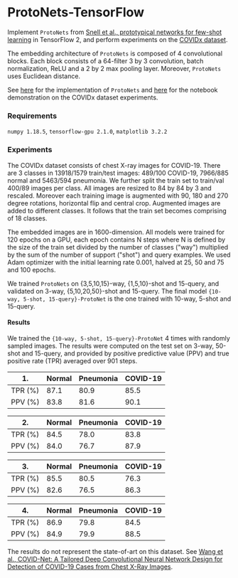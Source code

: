 # ProtoNets-TensorFlow
Implement `ProtoNets` from [Snell et al., prototypical networks for few-shot learning](https://arxiv.org/abs/1703.05175) in TensorFlow 2, and perform experiments on the [COVIDx dataset](https://github.com/lindawangg/COVID-Net/blob/master/docs/COVIDx.md).

The embedding architecture of `ProtoNets` is composed of 4 convolutional blocks. Each block consists of a 64-filter 3 by 3 convolution, batch normalization, ReLU and a 2 by 2 max pooling layer. Moreover, `ProtoNets` uses Euclidean distance.

See [here](https://github.com/DrMMZ/ProtoNets-TensorFlow/blob/master/ProtoNets/ProtoNets.py) for the implementation of `ProtoNets` and [here](https://github.com/DrMMZ/ProtoNets-TensorFlow/blob/master/Experiments/COVIDx.ipynb) for the notebook demonstration on the COVIDx dataset experiments.


### Requirements
`numpy 1.18.5`, `tensorflow-gpu 2.1.0`, `matplotlib 3.2.2`


### Experiments
The COVIDx dataset consists of chest X-ray images for COVID-19. There are 3 classes in 13918/1579 train/test images: 489/100 COVID-19, 7966/885 normal and 5463/594 pneumonia. We further split the train set to train/val 400/89 images per class. All images are resized to 84 by 84 by 3 and rescaled. Moreover each training image is augmented with 90, 180 and 270 degree rotations, horizontal flip and central crop. Augmented images are added to different classes. It follows that the train set becomes comprising of 18 classes. 

The embedded images are in 1600-dimension. All models were trained for 120 epochs on a GPU, each epoch contains N steps where N is defined by the size of the train set divided by the number of classes ("way") multiplied by the sum of the number of support ("shot") and query examples. We used Adam optimizer with the initial learning rate 0.001, halved at 25, 50 and 75 and 100 epochs.

We trained `ProtoNets` on {3,5,10,15}-way, {1,5,10}-shot and 15-query, and validated on 3-way, {5,10,20,50}-shot and 15-query. The final model `{10-way, 5-shot, 15-query}-ProtoNet` is the one trained with 10-way, 5-shot and 15-query. 

#### Results
We trained the `{10-way, 5-shot, 15-query}-ProtoNet` 4 times with randomly sampled images. The results were computed on the test set on 3-way, 50-shot and 15-query, and provided by positive predictive value (PPV) and true positive rate (TPR) averaged over 901 steps.

|1.|Normal|Pneumonia|COVID-19|
|---|---|---|---|
|TPR (%)|87.1|80.9|85.5|
|PPV (%)|83.8|81.6|90.1|

|2.|Normal|Pneumonia|COVID-19|
|---|---|---|---|
|TPR (%)|84.5|78.0|83.8|
|PPV (%)|84.0|76.7|87.9|

|3.|Normal|Pneumonia|COVID-19|
|---|---|---|---|
|TPR (%)|85.5|80.5|76.3|
|PPV (%)|82.6|76.5|86.3|

|4.|Normal|Pneumonia|COVID-19|
|---|---|---|---|
|TPR (%)|86.9|79.8|84.5|
|PPV (%)|84.9|79.9|88.5|

The results do not represent the state-of-art on this dataset. See [Wang et al., COVID-Net: A Tailored Deep Convolutional Neural Network Design for Detection of COVID-19 Cases from Chest X-Ray Images](https://arxiv.org/abs/2003.09871). 
